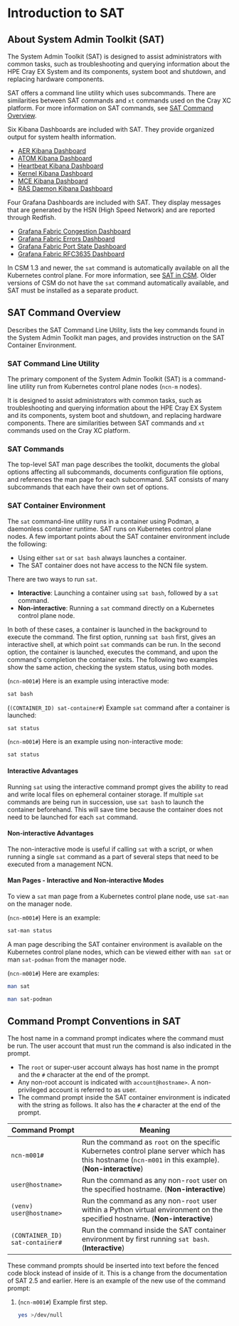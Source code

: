 # Introduction to SAT

## About System Admin Toolkit (SAT)

The System Admin Toolkit (SAT) is designed to assist administrators with common tasks, such as troubleshooting and
querying information about the HPE Cray EX System and its components, system boot and shutdown, and replacing hardware
components.

SAT offers a command line utility which uses subcommands. There are similarities between SAT commands and `xt` commands
used on the Cray XC platform. For more information on SAT commands, see [SAT Command Overview](#sat-command-overview).

Six Kibana Dashboards are included with SAT. They provide organized output for system health information.

- [AER Kibana Dashboard](../dashboards/SAT_Kibana_Dashboards.md#aer-kibana-dashboard)
- [ATOM Kibana Dashboard](../dashboards/SAT_Kibana_Dashboards.md#atom-kibana-dashboard)
- [Heartbeat Kibana Dashboard](../dashboards/SAT_Kibana_Dashboards.md#heartbeat-kibana-dashboard)
- [Kernel Kibana Dashboard](../dashboards/SAT_Kibana_Dashboards.md#kernel-kibana-dashboard)
- [MCE Kibana Dashboard](../dashboards/SAT_Kibana_Dashboards.md#mce-kibana-dashboard)
- [RAS Daemon Kibana Dashboard](../dashboards/SAT_Kibana_Dashboards.md#ras-daemon-kibana-dashboard)

Four Grafana Dashboards are included with SAT. They display messages that are generated by the HSN (High Speed Network) and
are reported through Redfish.

- [Grafana Fabric Congestion Dashboard](../dashboards/SAT_Grafana_Dashboards.md#grafana-fabric-congestion-dashboard)
- [Grafana Fabric Errors Dashboard](../dashboards/SAT_Grafana_Dashboards.md#grafana-fabric-errors-dashboard)
- [Grafana Fabric Port State Dashboard](../dashboards/SAT_Grafana_Dashboards.md#grafana-fabric-port-state-dashboard)
- [Grafana Fabric RFC3635 Dashboard](../dashboards/SAT_Grafana_Dashboards.md#grafana-fabric-rfc3635-dashboard)

In CSM 1.3 and newer, the `sat` command is automatically available on all the
Kubernetes control plane. For more information, see [SAT in CSM](sat_in_csm.md). Older
versions of CSM do not have the `sat` command automatically available, and SAT
must be installed as a separate product.

## SAT Command Overview

Describes the SAT Command Line Utility, lists the key commands found in the System Admin Toolkit man pages, and provides
instruction on the SAT Container Environment.

### SAT Command Line Utility

The primary component of the System Admin Toolkit (SAT) is a command-line utility run from Kubernetes control plane nodes
(`ncn-m` nodes).

It is designed to assist administrators with common tasks, such as troubleshooting and querying information about the
HPE Cray EX System and its components, system boot and shutdown, and replacing hardware components. There are
similarities between SAT commands and `xt` commands used on the Cray XC platform.

### SAT Commands

The top-level SAT man page describes the toolkit, documents the global options affecting all subcommands, documents
configuration file options, and references the man page for each subcommand. SAT consists of many subcommands that each
have their own set of options.

### SAT Container Environment

The `sat` command-line utility runs in a container using Podman, a daemonless container runtime. SAT runs on
Kubernetes control plane nodes. A few important points about the SAT container environment include the following:

- Using either `sat` or `sat bash` always launches a container.
- The SAT container does not have access to the NCN file system.

There are two ways to run `sat`.

- **Interactive**: Launching a container using `sat bash`, followed by a `sat` command.
- **Non-interactive**: Running a `sat` command directly on a Kubernetes control plane node.

In both of these cases, a container is launched in the background to execute the command. The first option, running
`sat bash` first, gives an interactive shell, at which point `sat` commands can be run. In the second option, the
container is launched, executes the command, and upon the command's completion the container exits. The following two
examples show the same action, checking the system status, using both modes.

(`ncn-m001#`) Here is an example using interactive mode:

```bash
sat bash
```

(`(CONTAINER_ID) sat-container#`) Example `sat` command after a container is launched:

```bash
sat status
```

(`ncn-m001#`) Here is an example using non-interactive mode:

```bash
sat status
```

#### Interactive Advantages

Running `sat` using the interactive command prompt gives the ability to read and write local files on ephemeral
container storage. If multiple `sat` commands are being run in succession, use `sat bash` to launch the
container beforehand. This will save time because the container does not need to be launched for each `sat` command.

#### Non-interactive Advantages

The non-interactive mode is useful if calling `sat` with a script, or when running a single `sat` command as a part of
several steps that need to be executed from a management NCN.

#### Man Pages - Interactive and Non-interactive Modes

To view a `sat` man page from a Kubernetes control plane node, use `sat-man` on the manager node.

(`ncn-m001#`) Here is an example:

```bash
sat-man status
```

A man page describing the SAT container environment is available on the Kubernetes control plane nodes, which can be viewed
either with `man sat` or man `sat-podman` from the manager node.

(`ncn-m001#`) Here are examples:

```bash
man sat
```

```bash
man sat-podman
```

## Command Prompt Conventions in SAT

The host name in a command prompt indicates where the command must be run. The
user account that must run the command is also indicated in the prompt.

- The `root` or super-user account always has host name in the prompt and the
  `#` character at the end of the prompt.
- Any non-root account is indicated with `account@hostname>`. A non-privileged
  account is referred to as user.
- The command prompt inside the SAT container environment is indicated with the
  string as follows. It also has the `#` character at the end of the prompt.

| Command Prompt | Meaning |
|----------------|---------|
| `ncn-m001#` | Run the command as `root` on the specific Kubernetes control plane server which has this hostname (`ncn-m001` in this example). (**Non-interactive**) |
| `user@hostname>` | Run the command as any non-`root` user on the specified hostname. (**Non-interactive**) |
| `(venv) user@hostname>` | Run the command as any non-`root` user within a Python virtual environment on the specified hostname. (**Non-interactive**) |
| `(CONTAINER_ID) sat-container#` | Run the command inside the SAT container environment by first running `sat bash`. (**Interactive**) |

These command prompts should be inserted into text before the fenced code block
instead of inside of it. This is a change from the documentation of SAT 2.5 and
earlier. Here is an example of the new use of the command prompt:

1. (`ncn-m001#`) Example first step.

   ```bash
   yes >/dev/null
   ```
